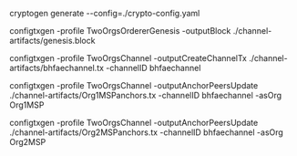 
cryptogen generate --config=./crypto-config.yaml

configtxgen -profile TwoOrgsOrdererGenesis  -outputBlock ./channel-artifacts/genesis.block


configtxgen -profile TwoOrgsChannel -outputCreateChannelTx ./channel-artifacts/bhfaechannel.tx -channelID bhfaechannel

configtxgen -profile TwoOrgsChannel -outputAnchorPeersUpdate ./channel-artifacts/Org1MSPanchors.tx -channelID bhfaechannel -asOrg Org1MSP

configtxgen -profile TwoOrgsChannel -outputAnchorPeersUpdate ./channel-artifacts/Org2MSPanchors.tx -channelID bhfaechannel -asOrg Org2MSP
